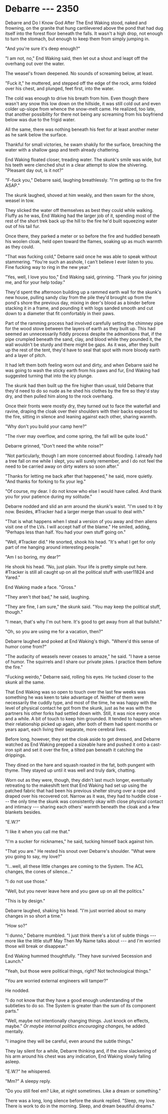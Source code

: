 # Debarre --- 2350

Debarre and Do I Know God After The End Waking stood, naked and frowning, on the granite that hung cantilevered above the pond that had dug itself into the forest floor beneath the falls. It wasn't a high drop, not enough to turn the stomach, but enough to keep them from simply jumping in.

"And you're sure it's deep enough?"

"I am not, no," End Waking said, then let out a shout and leapt off the overhang out over the water.

The weasel's frown deepened. No sounds of screaming below, at least.

"Fuck it," he muttered, and stepped off the edge of the rock, arms folded over his chest, and plunged, feet first, into the water.

The cold was enough to drive his breath from him. Even though there wasn't any snow this low down on the hillside, it was still cold out and even colder up-slope from whence the snow-melt came. He realized, too late, that another possibility for there not being any screaming from his boyfriend below was due to the frigid water.

All the same, there was nothing beneath his feet for at least another meter as he sank below the surface.

Thankful for small victories, he swam shakily for the surface, breaching the water with a shallow gasp and teeth already chattering.

End Waking floated closer, treading water. The skunk's smile was wide, but his teeth were clenched shut in a clear attempt to slow the shivering. "Pleasant day out, is it not?"

"F-fuck you," Debarre said, laughing breathlessly. "I'm getting up to the fire ASAP."

The skunk laughed, shoved at him weakly, and then swam for the shore, weasel in tow.

They slicked the water off themselves as best they could while walking. Fluffy as he was, End Waking had the larger job of it, spending most of the rest of the short trek back up the hill to the fire he'd built squeezing water out of his tail fur.

Once there, they parked a meter or so before the fire and huddled beneath his woolen cloak, held open toward the flames, soaking up as much warmth as they could.

"That was fucking cold," Debarre said once he was able to speak without stammering. "You're such an asshole, I can't believe I ever listen to you. Fine fucking way to ring in the new year."

"Yes, well, I love you too," End Waking said, grinning. "Thank you for joining me, and for your help today."

They'd spent the afternoon building up a rammed earth wall for the skunk's new house, pulling sandy clay from the pile they'd brought up from the pond's shore the previous day, mixing in deer's blood as a binder before stacking it in a frame, and pounding it with logs sanded smooth and cut down to a diameter that fit comfortably in their paws.

Part of the ramming process had involved carefully setting the chimney pipe for the wood stove between the layers of earth as they built up. This had seemed an unnecessarily fiddly process despite the admonitions that, if the pipe crumpled beneath the sand, clay, and blood while they pounded it, the wall wouldn't be sturdy and there might be gaps. As it was, after they built up the rest of the tent, they'd have to seal that spot with more bloody earth and a layer of pitch.

It had left them both feeling worn out and dirty, and when Debarre said he was going to wash the sticky earth from his paws and fur, End Waking had suggested turning that into the icy plunge.

The skunk had then built up the fire higher than usual, told Debarre that they'd need to do so nude as he shed his clothes by the fire so they'd stay dry, and then pulled him along to the rock overhang.

Once their fronts were mostly dry, they turned out to face the waterfall and ravine, draping the cloak over their shoulders with their backs exposed to the fire, sitting in silence and leaning against each other, sharing warmth.

"Why don't you build your camp here?"

"The river may overflow, and come spring, the fall will be quite loud."

Debarre grinned, "Don't need the white noise?"

"Not particularly, though I am more concerned about flooding. I already had a tree fall on me while I slept, you will surely remember, and I do not feel the need to be carried away on dirty waters so soon after."

"Thanks for letting me back after that happened," he said, more quietly. "And thanks for forking to fix your leg."

"Of course, my dear. I do not know who else I would have called. And thank you for your patience during my solitude."

Debarre nodded and slid an arm around the skunk's waist. "I'm used to it by now. Besides, #Tracker had a larger merge than usual to deal with."

"That is what happens when I steal a version of you away and then aliens visit one of the LVs. I will accept half of the blame." He smiled, adding, "Perhaps less than half. You had your own stuff going on."

"Well, #Tracker did." He snorted, shook his head. "It's what I get for only part of me hanging around interesting people."

"Am I so boring, my dear?"

He shook his head. "No, just plain. Your life is pretty simple out here. #Tracker is still all caught up on all the political stuff with user11824 and Yared."

End Waking made a face. "Gross."

"They aren't *that* bad," he said, laughing.

"They are fine, I am sure," the skunk said. "You may keep the political stuff, though."

"I mean, that's why I'm out here. It's good to get away from all that bullshit."

"Oh, so you are using me for a vacation, then?"

Debarre laughed and poked at End Waking's thigh. "Where'd this sense of humor come from?"

"The audacity of weasels never ceases to amaze," he said. "I have a sense of humor. The squirrels and I share our private jokes. I practice them before the fire."

"Fucking weirdo," Debarre said, rolling his eyes. He tucked closer to the skunk all the same.

That End Waking was so open to touch over the last few weeks was something he was keen to take advantage of. Neither of them were necessarily the cuddly type, and most of the time, he was happy with the level of physical contact he got from the skunk, just as he was with the partners his other forks had settled down with. Still, it was nice every once and a while. A bit of touch to keep him grounded. It tended to happen when their relationship picked up again, after both of them had spent months or years apart, each living their separate, more cerebral lives.

Before long, however, they set the cloak aside to get dressed, and Debarre watched as End Waking prepped a sizeable hare and pushed it onto a cast-iron spit and set it over the fire, a tilted pan beneath it catching the drippings.

They dined on the hare and squash roasted in the fat, both pungent with thyme. They stayed up until it was well and truly dark, chatting.

Worn out as they were, though, they didn't last much longer, eventually retreating to the makeshift tent that End Waking had set up using the patched fabric that had been his previous shelter strung over a rope and draped over his recovered cot. Narrow as it was, they had to huddle close --- the only time the skunk was consistently okay with close physical contact and intimacy --- sharing each others' warmth beneath the cloak and a few blankets besides.

"E.W.?"

"I like it when you call me that."

"I'm a sucker for nicknames," he said, tucking himself back against him.

"That you are." He rested his snout over Debarre's shoulder. "What were you going to say, my love?"

"I...well, all these little changes are coming to the System. The ACL changes, the cones of silence..."

"I do not use those."

"Well, but you never leave here and you gave up on all the politics."

"This is by design."

Debarre laughed, shaking his head. "I'm just worried about so many changes in so short a time."

"How so?"

"I dunno," Debarre mumbled. "I just think there's a lot of subtle things --- more like the little stuff May Then My Name talks about --- and I'm worried those will break or disappear."

End Waking hummed thoughtfully. "They have survived Secession and Launch."

"Yeah, but those were political things, right? Not technological things."

"You are worried external engineers will tamper?"

He nodded.

"I do not know that they have a good enough understanding of the subtleties to do so. The System is greater than the sum of its component parts."

"Well, maybe not intentionally changing things. Just knock on effects, maybe." *Or maybe internal politics encouraging changes,* he added mentally.

"I imagine they will be careful, even around the subtle things."

They lay silent for a while, Debarre thinking and, if the slow slackening of his arm around his chest was any indication, End Waking slowly falling asleep.

"E.W.?" he whispered.

"Mm?" A sleepy reply.

"Do you still feel em? Like, at night sometimes. Like a dream or something."

There was a long, long silence before the skunk replied. "Sleep, my love. There is work to do in the morning. Sleep, and dream beautiful dreams."
